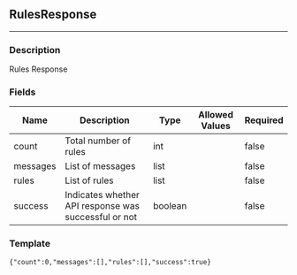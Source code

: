 ## RulesResponse
---
### Description
Rules Response
### Fields
| Name | Description | Type | Allowed Values | Required |
| ---- | ----------- | ---- | -------------- | -------- |
| count | Total number of rules | int |  | false |
| messages | List of messages | list |  | false |
| rules | List of rules | list |  | false |
| success | Indicates whether API response was successful or not | boolean |  | false |
### Template
```
{"count":0,"messages":[],"rules":[],"success":true}
```
